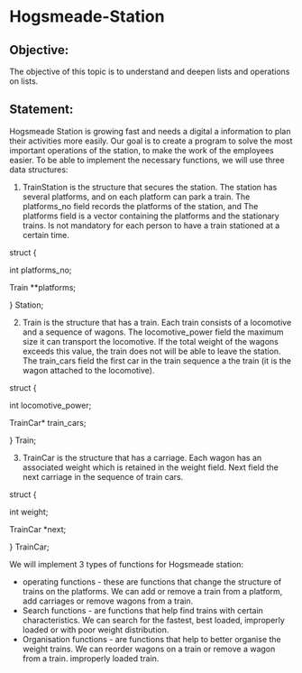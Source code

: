 # Hogsmeade-Station

## Objective: 

The objective of this topic is to understand and deepen lists and operations
on lists.

## Statement: 

Hogsmeade Station is growing fast and needs a digital a
information to plan their activities more easily. Our goal is to create a program
to solve the most important operations of the station, to make the work of the employees easier.
To be able to implement the necessary functions, we will use three data structures:

1. TrainStation is the structure that secures the station. The station has several platforms, and on each
platform can park a train. The platforms_no field records the platforms of the station, and
The platforms field is a vector containing the platforms and the stationary trains. Is not
mandatory for each person to have a train stationed at a certain time.

struct {

int platforms_no;

Train **platforms;

} Station;

2. Train is the structure that has a train. Each train consists of a locomotive and a
sequence of wagons. The locomotive_power field the maximum size it can
transport the locomotive. If the total weight of the wagons exceeds this value, the train does not
will be able to leave the station. The train_cars field the first car in the train sequence a
the train (it is the wagon attached to the locomotive).

struct {

int locomotive_power;

TrainCar* train_cars;

} Train;

3. TrainCar is the structure that has a carriage. Each wagon has an associated weight which
is retained in the weight field. Next field the next carriage in the sequence of
train cars.

struct {

int weight;

TrainCar *next;

} TrainCar;

We will implement 3 types of functions for Hogsmeade station:

* operating functions - these are functions that change the structure of trains on the platforms. We can
add or remove a train from a platform, add carriages or
remove wagons from a train.
* Search functions - are functions that help find trains with certain characteristics.
We can search for the fastest, best loaded, improperly loaded or with
poor weight distribution.
* Organisation functions - are functions that help to better organise the weight
trains. We can reorder wagons on a train or remove a wagon from a train.
improperly loaded train.
